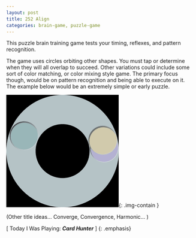 ```yaml
---
layout: post
title: 252 Align
categories: brain-game, puzzle-game
---
```

This puzzle brain training game tests your timing, reflexes, and pattern recognition.

The game uses circles orbiting other shapes.  You must tap or determine when they will all overlap to succeed.  Other variations could include some sort of color matching, or color mixing style game.  The primary focus though, would be on pattern recognition and being able to execute on it.  The example below would be an extremely simple or early puzzle.

![Align GIF](/img/games/253_Align.gif "Align GIF"){: .img-contain }

(Other title ideas… Converge, Convergence, Harmonic... )

[ Today I Was Playing: ***Card Hunter*** ]
{: .emphasis}

